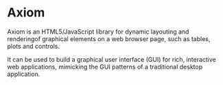 Axiom
=====
Axiom is an HTML5/JavaScript library for dynamic layouting and renderingof graphical elements on a web browser page,
such as tables, plots and controls.

It can be used to build a graphical user interface (GUI) for rich, interactive web applications,
mimicking the GUI patterns of a traditional desktop application.
